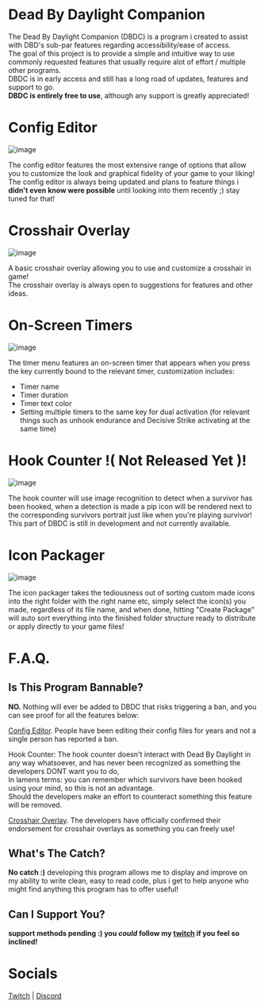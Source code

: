 # Dead By Daylight Companion
The Dead By Daylight Companion (DBDC) is a program i created to assist with DBD's sub-par features regarding accessibility/ease of access.  
The goal of this project is to provide a simple and intuitive way to use commonly requested features that usually require alot of effort / multiple other programs.  
DBDC is in early access and still has a long road of updates, features and support to go.  
**DBDC is entirely free to use**, although any support is greatly appreciated!  
# Config Editor
 
![image](https://github.com/rarksy/DBDCompanion/assets/70506725/7faec9d3-5765-4736-b6a4-71ae5c0d52ca)



The config editor features the most extensive range of options that allow you to customize the look and graphical fidelity of your game to your liking!  
The config editor is always being updated and plans to feature things i **didn't even know were possible** until looking into them recently ;) stay tuned for that!  

# Crosshair Overlay
![image](https://github.com/rarksy/DBDCompanion/assets/70506725/2de809d7-5da3-456c-b5a6-cbfca73d62ce)


A basic crosshair overlay allowing you to use and customize a crosshair in game!  
The crosshair overlay is always open to suggestions for features and other ideas.

# On-Screen Timers

![image](https://cdn.discordapp.com/attachments/1224595291018362972/1225363590668750890/DBDC_pA84aUu0VL.gif?ex=6620dbc6&is=660e66c6&hm=835d8d7ded55c785313923c2225342846ba74a1f25578b851c5a68424ca57e7a&)

The timer menu features an on-screen timer that appears when you press the key currently bound to the relevant timer, customization includes:  
- Timer name
- Timer duration
- Timer text color
- Setting multiple timers to the same key for dual activation (for relevant things such as unhook endurance and Decisive Strike activating at the same time)  

# Hook Counter !( Not Released Yet )!
![image](https://github.com/rarksy/DBDCompanion/assets/70506725/2cd129f0-403b-4cbc-a5fc-9ba781babb66)

The hook counter will use image recognition to detect when a survivor has been hooked, when a detection is made a pip icon will be rendered next to the corresponding survivors portrait just like when you're playing survivor!  
This part of DBDC is still in development and not currently available.  

# Icon Packager

![image](https://github.com/rarksy/DBDCompanion/assets/70506725/14da8a5d-de7f-48c3-82b8-2a6fb97f2516)


The icon packager takes the tediousness out of sorting custom made icons into the right folder with the right name etc, simply select the icon(s) you made, regardless of its file name, and when done, hitting "Create Package" will auto sort everything into the finished folder structure ready to distribute or apply directly to your game files!


# F.A.Q.

## Is This Program Bannable?
**NO.** Nothing will ever be added to DBDC that risks triggering a ban, and you can see proof for all the features below:  
  
[Config Editor](https://forums.bhvr.com/dead-by-daylight/discussion/28949/can-anyone-confirm-this-is-legal). People have been editing their config files for years and not a single person has reported a ban.  
  
Hook Counter: The hook counter doesn't interact with Dead By Daylight in any way whatsoever, and has never been recognized as something the developers DONT want you to do,   
In lamens terms: you can remember which survivors have been hooked using your mind, so this is not an advantage.  
Should the developers make an effort to counteract something this feature will be removed.  
  
[Crosshair Overlay](https://www.reddit.com/r/deadbydaylight/comments/18i9lmj/well_we_finally_have_direct_confirmation_from_the/). The developers have officially confirmed their endorsement for crosshair overlays as something you can freely use!
## What's The Catch?
**No catch :)** developing this program allows me to display and improve on my ability to write clean, easy to read code, plus i get to help anyone who might find anything this program has to offer useful!  
## Can I Support You?
**support methods pending :) you *could* follow my [twitch](https://twitch.tv/rarksy) if you feel so inclined!**

# Socials
[Twitch](https://twitch.tv/rarksy) | [Discord](https://discord.gg/vKjjS8yazu)
